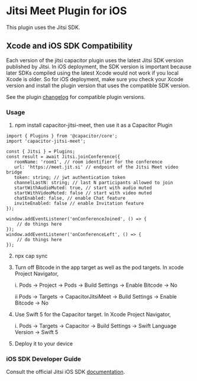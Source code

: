 # Jitsi Meet Plugin for iOS

This plugin uses the Jitsi SDK.

## Xcode and iOS SDK Compatibility

Each version of the jitsi capacitor plugin uses the latest Jitsi SDK version published by Jitsi. In iOS deployment, the SDK version is important because later SDKs compiled using the latest Xcode would not work if you local Xcode is older. So for iOS deployment, make sure you check your Xcode version and install the plugin version that uses the compatible SDK version.  

See the plugin [changelog](https://github.com/calvinckho/capacitor-jitsi-meet/blob/master/CHANGELOG.md) for compatible plugin versions.

### Usage

1. npm install capacitor-jitsi-meet, then use it as a Capacitor Plugin

```
import { Plugins } from '@capacitor/core';
import 'capacitor-jitsi-meet';

const { Jitsi } = Plugins;
const result = await Jitsi.joinConference({
   roomName: 'room1', // room identifier for the conference
   url: 'https://meet.jit.si' // endpoint of the Jitsi Meet video bridge
   token: string; // jwt authentication token
   channelLastN: string; // last N participants allowed to join
   startWithAudioMuted: true, // start with audio muted
   startWithVideoMuted: false // start with video muted
   chatEnabled: false, // enable Chat feature
   inviteEnabled: false // enable Invitation feature
});

window.addEventListener('onConferenceJoined', () => {
    // do things here
});
window.addEventListener('onConferenceLeft', () => {
    // do things here
});

```

2. npx cap sync

3. Turn off Bitcode in the app target as well as the pod targets. In xcode Project Navigator,


   i. Pods -> Project -> Pods -> Build Settings -> Enable Bitcode -> No
   
   ii Pods -> Targets -> CapacitorJitsiMeet -> Build Settings -> Enable Bitcode -> No
   

4. Use Swift 5 for the Capacitor target. In Xcode Project Navigator,

    i. Pods -> Targets -> Capacitor -> Build Settings -> Swift Language Version -> Swift 5

5. Deploy it to your device

### iOS SDK Developer Guide

Consult the official Jitsi iOS SDK [documentation](https://jitsi.github.io/handbook/docs/dev-guide/dev-guide-ios-sdk).

